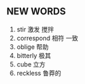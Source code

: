 ## NEW WORDS

1. stir 激发 搅拌
2. correspond 相符 一致
3. oblige 帮助
4. bitterly 极其
5. cube 立方
6. reckless 鲁莽的
